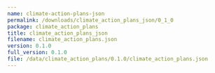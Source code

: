 ```yaml
---
name: climate-action-plans-json
permalink: /downloads/climate_action_plans_json/0_1_0
package: climate_action_plans
title: climate_action_plans_json
filename: climate_action_plans.json
version: 0.1.0
full_version: 0.1.0
file: /data/climate_action_plans/0.1.0/climate_action_plans.json
---
```

